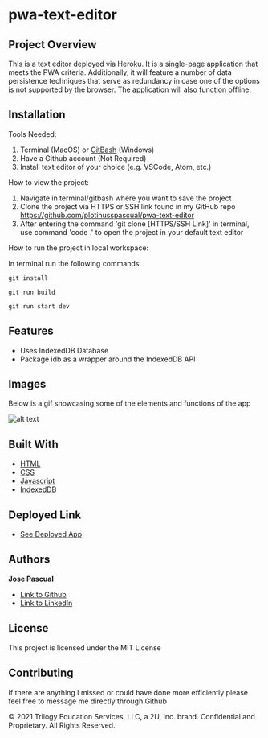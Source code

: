 # pwa-text-editor

## Project Overview

This is a text editor deployed via Heroku. It is a single-page application that meets the PWA criteria. Additionally, it will feature a number of data persistence techniques that serve as redundancy in case one of the options is not supported by the browser. The application will also function offline.
 

## Installation

Tools Needed:

1. Terminal (MacOS) or
   [GitBash](https://gitforwindows.org/) (Windows)
2. Have a Github account (Not Required)
3. Install text editor of your choice (e.g. VSCode, Atom, etc.)

How to view the project:

1. Navigate in terminal/gitbash where you want to save the project
2. Clone the project via HTTPS or SSH link found in my GitHub repo 
    https://github.com/plotinusspascual/pwa-text-editor
3. After entering the command 'git clone [HTTPS/SSH Link]' in terminal, use command 'code .' to open the project in your default text editor

How to run the project in local workspace:

In terminal run the following commands
 ```
git install
```
 ```
git run build
```
 ```
git run start dev
```

## Features
- Uses IndexedDB Database
- Package idb as a wrapper around the IndexedDB API


## Images 

Below is a gif showcasing some of the elements and functions of the app 

![alt text](images/demo.gif)



## Built With

* [HTML](https://developer.mozilla.org/en-US/docs/Web/HTML)
* [CSS](https://developer.mozilla.org/en-US/docs/Web/CSS)
* [Javascript](https://developer.mozilla.org/en-US/docs/Web/JavaScript)
* [IndexedDB](https://developer.mozilla.org/en-US/docs/Web/API/IndexedDB_API)



## Deployed Link

* [See Deployed App](https://stormy-caverns-57156.herokuapp.com/)


## Authors

 **Jose Pascual** 

- [Link to Github](https://github.com/plotinusspascual)
- [Link to LinkedIn](https://www.linkedin.com/in/jose-plotinuss-pascual/)



## License

This project is licensed under the MIT License 


## Contributing

If there are anything I missed or could have done more efficiently please feel free to message me directly through Github

© 2021 Trilogy Education Services, LLC, a 2U, Inc. brand. Confidential and Proprietary. All Rights Reserved.
